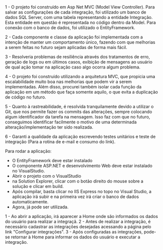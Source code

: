 1 - O projeto foi construído em Asp Net MVC (Model View Controller). 
Para salvar as configurações de cada integração, foi utilizado um banco de dados SQL Server, com uma tabela representando a entidade Integração. Esta entidade em questão é representada no código dentro da Model. Para conexão com o banco de dados, foi utilizado o EntityFramework.

2 - Cada componente e classe da aplicação foi implementada com a intenção de manter um comportamento único, fazendo com que melhorias a serem feitas no futuro sejam aplicadas de forma mais fácil.

3 - Resolveria problemas de resiliência através dos tratamentos de erro, geração de logs ou em últimos casos, exibição de mensagens ao usuário de qual ação tomar na aplicação caso algo ocorra algum problema.

4 - O projeto foi construído utilizando a arquitetura MVC, que propicia uma escalabilidade muito boa nas melhorias que podem vir a serem implementadas. Além disso, procurei também isolar cada função da aplicação em um método que faça somente aquilo, o que evita a duplicação de código no futuro.

5 - Quanto à rastreabilidade, é resolvida tranquilamente devido a utilizar o Git, que nos permite fazer os commits das alterações, sempre colocando algum identificador da tarefa na mensagem. Isso faz com que no futuro, conseguimos identificar facilmente o motivo de uma determinada alteração/implementação ter sido realizada.

6 - Garanti a qualidade da aplicação escrevendo testes unitários e teste de integração (Para a rotina de e-mail e consumo do link).


Para rodar a aplicação:
- O EntityFramework deve estar instalado
- O componente ASP.NET e desenvolvimento Web deve estar instalado no VisualStudio.
- Abrir o projeto com o VisualStudio
- na Solution Explorer, clicar com o botão direito do mouse sobre a solução e clicar em build.
- Após compilar, basta clicar no IIS Express no topo no Visual Studio, a aplicação irá subir e na primeira vez irá criar o banco de dados automaticamente.
- Agora, já pode ser utilizada.

1 - Ao abrir a aplicação, irá aparecer a Home onde são informados os dados do usuário para realizar a integraçã.
2 - Antes de realizar a integração, é necessário cadastrar as integrações desejadas acessando a página pelo link "Configurar integrações".
3 - Após configuradas as integrações, pode-se retornar à Home para informar os dados do usuário e executar a integração.




